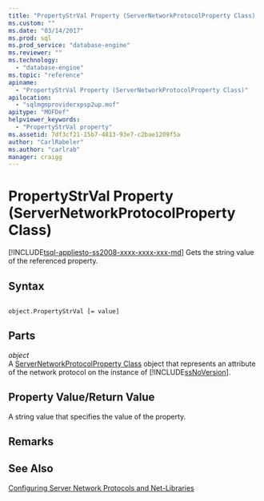 ```yaml
---
title: "PropertyStrVal Property (ServerNetworkProtocolProperty Class) | Microsoft Docs"
ms.custom: ""
ms.date: "03/14/2017"
ms.prod: sql
ms.prod_service: "database-engine"
ms.reviewer: ""
ms.technology: 
  - "database-engine"
ms.topic: "reference"
apiname: 
  - "PropertyStrVal Property (ServerNetworkProtocolProperty Class)"
apilocation: 
  - "sqlmgmproviderxpsp2up.mof"
apitype: "MOFDef"
helpviewer_keywords: 
  - "PropertyStrVal property"
ms.assetid: 7df3cf21-15b7-4813-93e7-c2bae1209f5a
author: "CarlRabeler"
ms.author: "carlrab"
manager: craigg
---
```

# PropertyStrVal Property (ServerNetworkProtocolProperty Class)
[!INCLUDE[tsql-appliesto-ss2008-xxxx-xxxx-xxx-md](../../../includes/tsql-appliesto-ss2008-xxxx-xxxx-xxx-md.md)]
  Gets the string value of the referenced property.  
  
## Syntax  
  
```  
  
object.PropertyStrVal [= value]  
```  
  
## Parts  
 *object*  
 A [ServerNetworkProtocolProperty Class](../../../relational-databases/wmi-provider-configuration-classes/servernetworkprotocolproperty-class/servernetworkprotocolproperty-class.md) object that represents an attribute of the network protocol on the instance of [!INCLUDE[ssNoVersion](../../../includes/ssnoversion-md.md)].  
  
## Property Value/Return Value  
 A string value that specifies the value of the property.  
  
## Remarks  
  
## See Also  
 [Configuring Server Network Protocols and Net-Libraries](http://msdn.microsoft.com/library/ms177485\(v=sql.100\).aspx)  
  
  
